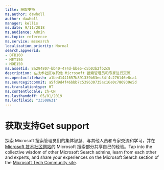 ```yaml
---
title: 获取支持
ms.author: dawholl
author: dawholl
manager: kellis
ms.date: 9/11/2018
ms.audience: Admin
ms.topic: reference
ms.service: mssearch
localization_priority: Normal
search.appverid:
- BFB160
- MET150
- MOE150
ms.assetid: 8a294807-bb40-474d-bbe5-c5b03b2fb2c8
description: 在技术社区与其他 Microsoft 搜索管理员和专家进行交流
ms.openlocfilehash: a1bed1441657b891339b83ec34f4c276146e8ca4
ms.sourcegitcommit: a5fd9d4f46bbb7c539630735ac16e0c786939e5d
ms.translationtype: HT
ms.contentlocale: zh-CN
ms.lasthandoff: 05/01/2019
ms.locfileid: "33508631"
---
```

# <a name="get-support"></a><span data-ttu-id="7836d-103">获取支持</span><span class="sxs-lookup"><span data-stu-id="7836d-103">Get support</span></span>

<span data-ttu-id="7836d-104">探索 Microsoft 搜索管理员们的集体智慧、与其他人员和专家交流和学习，并在 [Microsoft 技术社区网站](https://techcommunity.microsoft.com/t5/Microsoft-Search/ct-p/MicrosoftSearch)的 Microsoft 搜索部分共享自己的经验。</span><span class="sxs-lookup"><span data-stu-id="7836d-104">Tap into the collective wisdom of other Microsoft Search admins, learn from each other and experts, and share your experiences on the Microsoft Search section of the [Microsoft Tech Community site](https://techcommunity.microsoft.com/t5/Microsoft-Search/ct-p/MicrosoftSearch).</span></span>

  

